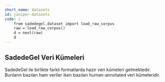 ```yaml
---
short_name: datasets
id: juniper-datasets
code: |
    from sadedegel.dataset import load_raw_corpus
    raw = load_raw_corpus()
    d = next(raw)
    d
---
```


## SadedeGel Veri Kümeleri

SadedeGel ile birlikte farklı formatlarda hazır veri kümeleri gelmektedir. Bunların bazıları ham veriler iken bazıları human-annotated veri kümeleridir.
